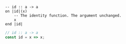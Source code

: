 ```applescript
-- id :: a -> a
on |id|(x)
    -- The identity function. The argument unchanged.
    x
end |id|
```

```js
// id :: a -> a
const id = x => x;
```